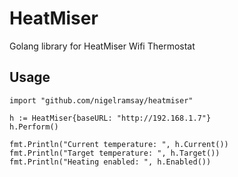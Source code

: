# HeatMiser

Golang library for HeatMiser Wifi Thermostat

## Usage

```
import "github.com/nigelramsay/heatmiser"

h := HeatMiser{baseURL: "http://192.168.1.7"}
h.Perform()

fmt.Println("Current temperature: ", h.Current())
fmt.Println("Target temperature: ", h.Target())
fmt.Println("Heating enabled: ", h.Enabled())
```
